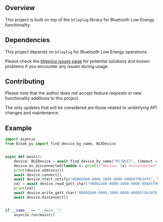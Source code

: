 ## Overview

This project is built on top of the `btleplug` library for Bluetooth Low Energy functionality.

## Dependencies

This project depends on `btleplug` for Bluetooth Low Energy operations. 

Please check the [btleplug issues page](https://github.com/deviceplug/btleplug/issues) 
for potential solutions and known problems if you encounter any issues during usage.

## Contributing

Please note that the author does not accept feature requests or new functionality additions to this project. 

The only updates that will be considered are those related to underlying API changes and maintenance.

## Example

```python
import asyncio
from bleak_py import find_device_by_name, BLEDevice


async def main():
    device: BLEDevice = await find_device_by_name("M1(BLE)", timeout = 10)
    device.on_disconnected(lambda x: print(f"device: {x} disconnected"))
    print(device.address())
    await device.connect()
    await device.start_notify("00002bb0-0000-1000-8000-00805f9b34fb", lambda uuid, data: print(f"{uuid} received: {data}"))
    val = await device.read_gatt_char("00002a00-0000-1000-8000-00805f9b34fb")
    print(val)
    await device.write_gatt_char("00002bb0-0000-1000-8000-00805f9b34fb", [1, 2, 3, 4])
    await device.disconnect()


if __name__ == "__main__":
    asyncio.run(main())
```
